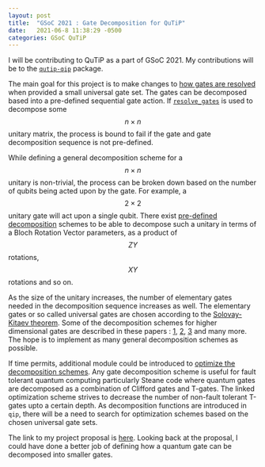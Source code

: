 ```yaml
---
layout: post
title:  "GSoC 2021 : Gate Decomposition for QuTiP"
date:   2021-06-8 11:38:29 -0500
categories: GSoC QuTiP
---
```

I will be contributing to QuTiP as a part of GSoC 2021. My contributions will be
to the [`qutip-qip`](https://github.com/qutip/qutip-qip) package.

The main goal for this project is to make changes to [how gates are resolved](https://github.com/qutip/qutip-qip/blob/master/src/qutip_qip/circuit.py#L529) when provided a small universal gate set. The gates can be decomposed based into a pre-defined sequential gate action. If [`resolve_gates`](https://github.com/qutip/qutip-qip/blob/master/src/qutip_qip/circuit.py#L1025) is used to decompose some $$ n \times n $$ unitary matrix, the process is bound to fail if the gate and gate decomposition sequence is not pre-defined.

While defining a general decomposition scheme for a $$ n \times n $$ unitary is
non-trivial, the process can be broken down based on the number of qubits being
acted upon by the gate. For example, a $$ 2 \times 2 $$ unitary gate will act upon a single qubit. There exist [pre-defined decomposition](https://arxiv.org/abs/quant-ph/9503016) schemes to be able to decompose such a unitary in terms of a Bloch Rotation Vector parameters, as a product of $$ ZY $$ rotations, $$ XY $$ rotations and so on.

As the size of the unitary increases, the number of elementary gates needed in
the decomposition sequence increases as well. The elementary gates or so called universal gates are chosen according to the [Solovay-Kitaev theorem](https://arxiv.org/abs/quant-ph/0505030). Some of the decomposition schemes for higher dimensional gates are described in these papers : [1](https://arxiv.org/abs/quant-ph/0504100), [2](https://www.osti.gov/biblio/889415), [3](https://arxiv.org/abs/quant-ph/0311008) and many more. The hope is to implement as many general decomposition schemes as possible.

If time permits, additional module could be introduced to [optimize the decomposition schemes](https://arxiv.org/abs/1210.0974). Any gate decomposition scheme is useful for fault tolerant quantum computing particularly Steane code where quantum gates are decomposed as a combination of Clifford gates and T-gates. The linked optimization scheme strives to decrease the number of non-fault tolerant T-gates upto a certain depth. As decomposition functions are introduced in `qip`, there will be a need to search for optimization schemes based on the chosen universal gate sets.

The link to my project proposal is [here](https://summerofcode.withgoogle.com/projects/#5011452244525056). Looking back at the proposal, I could have done a better job of defining how a quantum gate can be decomposed into smaller gates.  
